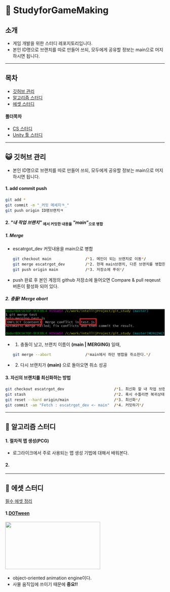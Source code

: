 # 📖 StudyforGameMaking
## 소개
- 게임 개발을 위한 스터디 레포지토리입니다.
- 본인 ID명으로 브랜치를 따로 만들어 쓰되, 모두에게 공유할 정보는 main으로 머지하시면 됩니다.

---
## 목차

- [깃허브 관리](#깃허브-관리)
- [알고리즘 스터디](#알고리즘-스터디)
- [에셋 스터디](#에셋-스터디)

#### 폴더목차
- [CS 스터디](./CS_전공지식/README.md)
- [Unity 툴 스터디](./Unity/README.md)

---

## 😺 깃허브 관리
- 본인 ID명으로 브랜치를 따로 만들어 쓰되, 모두에게 공유할 정보는 main으로 머지하시면 됩니다.
#### 1. add commit push
```bash
git add *
git commit -m "_커밋 메세지ㅋ_"
git push origin ID명브랜치ㅋ
```

#### 2. *"내 작업 브랜치"* <sub>에서 커밋한 내용을</sub> *"main"*<sub>으로 병합</sub>

##### 1. Merge
- escatrgot_dev 커밋내용을 main으로 병합
    ```bash
    git checkout main               /*1. 메인이 되는 브랜치로 이동*/
    git merge escatrgot_dev         /*2. 현재 main브랜치, 다른 브랜치를 병합한다.*/
    git push origin main            /*3. 저장소에 푸쉬*/
    ```
 - push 완료 후 본인 계정의 github 저장소에 들어오면 Compare & pull reqeust 버튼이 활성화 되어 있다.

##### 2. 충돌! Merge abort
<img src="./image/Conflict.png" width=700px>

- 1. 충돌이 났고, 브랜치 이름이 **(main | MERGING)** 일때,
    ```bash
    git merge --abort               /*main에서 하던 병합을 취소한다.*/
    ```
- 2. 다시 브랜치가 **(main)** 으로 돌아오면 취소 성공 

#### 3. 자신의 브랜치를 최신화하는 방법

```bash
git checkout escatrgot_dev                      /*1. 최신화 할 내 작업 브랜치*/
git stash                                       /*2. 혹시 수틀리면 복귀상태 Save*/
git reset --hard origin/main                    /*3. 최신화*/
git commit -am "Fetch : escatrgot_dev <- main"  /*4. 커밋하기*/
```

---

## 🧠 알고리즘 스터디

#### 1. 절차적 맵 생성(PCG)
 - 로그라이크에서 주로 사용되는 맵 생성 기법에 대해서 배워본다.
#### 2. 

---
## 🔖 에셋 스터디
[필수 에셋 정리](https://tagilog.tistory.com/914)

#### 1.[DOTween](https://assetstore.unity.com/packages/tools/animation/dotween-hotween-v2-27676)
<img src="https://assetstorev1-prd-cdn.unity3d.com/key-image/d28cf7c5-1e07-4494-81e3-bc3ca7539da6.webp" width="300" height="150"/>

- object-oriented animation engine이다.
- 사물 움직임에 쓰이기 때문에 **중요!!**
